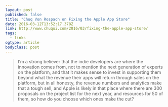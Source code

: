 ```yaml
---
layout: post 
published: false 
title: "Chuq Von Rospach on Fixing the Apple App Store" 
date: 2016-03-12T13:52:17.378Z 
link: http://www.chuqui.com/2016/03/fixing-the-apple-app-store/ 
tags:
  - links
ogtype: article 
bodyclass: post 
---
```


> I’m a strong believer that the indie developers are where the innovation comes from, not to mention the next generation of experts on the platform, and that it makes sense to invest in supporting them beyond what the revenue their apps will return through sales on the platform, but in all honesty, the revenue numbers and analytics make that a tough sell, and Apple is likely in that place where there are 300 proposals on the project list for the next year, and resources for 50 of them, so how do you choose which ones make the cut?